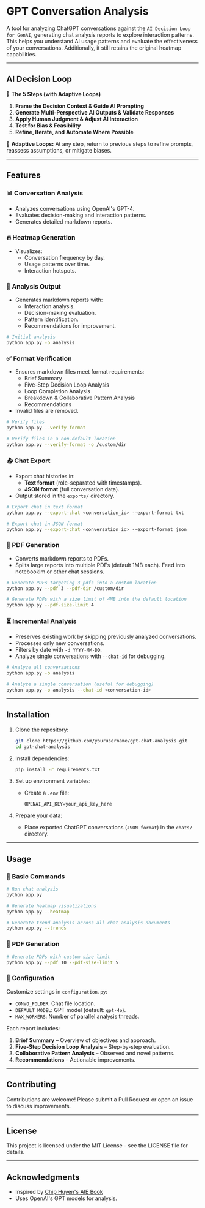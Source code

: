 # GPT Conversation Analysis

A tool for analyzing ChatGPT conversations against the `AI Decision Loop for GenAI`, generating chat analysis reports to explore interaction patterns. This helps you understand AI usage patterns and evaluate the effectiveness of your conversations. Additionally, it still retains the original heatmap capabilities.

---

## AI Decision Loop

🚀 **The 5 Steps (with Adaptive Loops)**
1. **Frame the Decision Context & Guide AI Prompting**
2. **Generate Multi-Perspective AI Outputs & Validate Responses**
3. **Apply Human Judgment & Adjust AI Interaction**
4. **Test for Bias & Feasibility**
5. **Refine, Iterate, and Automate Where Possible**

🔁 **Adaptive Loops:** At any step, return to previous steps to refine prompts, reassess assumptions, or mitigate biases.

---

## Features

### 📊 Conversation Analysis
- Analyzes conversations using OpenAI's GPT-4.
- Evaluates decision-making and interaction patterns.
- Generates detailed markdown reports.

### 🔥 Heatmap Generation
- Visualizes:
  - Conversation frequency by day.
  - Usage patterns over time.
  - Interaction hotspots.

### 📝 Analysis Output
- Generates markdown reports with:
  - Interaction analysis.
  - Decision-making evaluation.
  - Pattern identification.
  - Recommendations for improvement.

```bash
# Initial analysis
python app.py -o analysis
```

### ✅ Format Verification
- Ensures markdown files meet format requirements:
  - Brief Summary
  - Five-Step Decision Loop Analysis
  - Loop Completion Analysis
  - Breakdown & Collaborative Pattern Analysis
  - Recommendations
- Invalid files are removed.

```bash
# Verify files
python app.py --verify-format

# Verify files in a non-default location
python app.py --verify-format -o /custom/dir
```

### 📤 Chat Export
- Export chat histories in:
  - **Text format** (role-separated with timestamps).
  - **JSON format** (full conversation data).
- Output stored in the `exports/` directory.

```bash
# Export chat in text format
python app.py --export-chat <conversation_id> --export-format txt

# Export chat in JSON format
python app.py --export-chat <conversation_id> --export-format json
```

### 📄 PDF Generation
- Converts markdown reports to PDFs.
- Splits large reports into multiple PDFs (default 1MB each). Feed into notebooklm or other chat sessions.

```bash
# Generate PDFs targeting 3 pdfs into a custom location
python app.py --pdf 3 --pdf-dir /custom/dir

# Generate PDFs with a size limit of 4MB into the default location
python app.py --pdf-size-limit 4
```

### ⏳ Incremental Analysis
- Preserves existing work by skipping previously analyzed conversations.
- Processes only new conversations.
- Filters by date with `-d YYYY-MM-DD`.
- Analyze single conversations with `--chat-id` for debugging.

```bash
# Analyze all conversations
python app.py -o analysis

# Analyze a single conversation (useful for debugging)
python app.py -o analysis --chat-id <conversation-id>
```

---

## Installation

1. Clone the repository:
   ```bash
   git clone https://github.com/yourusername/gpt-chat-analysis.git
   cd gpt-chat-analysis
   ```

2. Install dependencies:
   ```bash
   pip install -r requirements.txt
   ```

3. Set up environment variables:
   - Create a `.env` file:
     ```env
     OPENAI_API_KEY=your_api_key_here
     ```

4. Prepare your data:
   - Place exported ChatGPT conversations (`JSON format`) in the `chats/` directory.

---

## Usage

### 🚀 Basic Commands
```bash
# Run chat analysis
python app.py

# Generate heatmap visualizations
python app.py --heatmap

# Generate trend analysis across all chat analysis documents
python app.py --trends
```

### 📄 PDF Generation
```bash
# Generate PDFs with custom size limit
python app.py --pdf 10 --pdf-size-limit 5
```

### 🔧 Configuration
Customize settings in `configuration.py`:
- `CONVO_FOLDER`: Chat file location.
- `DEFAULT_MODEL`: GPT model (default: `gpt-4o`).
- `MAX_WORKERS`: Number of parallel analysis threads.

Each report includes:
1. **Brief Summary** – Overview of objectives and approach.
2. **Five-Step Decision Loop Analysis** – Step-by-step evaluation.
3. **Collaborative Pattern Analysis** – Observed and novel patterns.
4. **Recommendations** – Actionable improvements.

---

## Contributing

Contributions are welcome! Please submit a Pull Request or open an issue to discuss improvements.

---

## License

This project is licensed under the MIT License - see the LICENSE file for details.

---

## Acknowledgments

- Inspired by [Chip Huyen's AIE Book](https://github.com/chiphuyen/aie-book)
- Uses OpenAI's GPT models for analysis.

